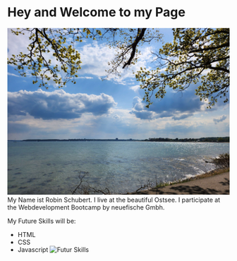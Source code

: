 # Hey and Welcome to my Page
![Starnde](Strande)
My Name ist Robin Schubert.
I live at the beautiful Ostsee.
I participate at the Webdevelopment Bootcamp by neuefische Gmbh.

My Future Skills will be:
- HTML
- CSS
- Javascript
![Futur Skills](https://img.shields.io/badge/html5-%23E34F26.svg?style=for-the-badge&logo=html5&logoColor=white)
